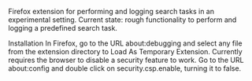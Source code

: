 Firefox extension for performing and logging search tasks in an experimental setting. Current state: rough functionality to perform and logging a predefined search task.

Installation
In Firefox, go to the URL about:debugging and select any file from the extension directory to Load As Temporary Extension. Currently requires the browser to disable a security feature to work. Go to the URL about:config and double click on security.csp.enable, turning it to false.